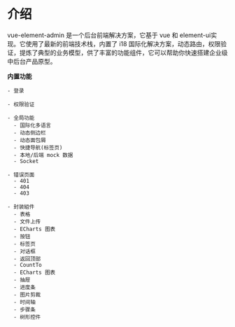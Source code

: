 

# 介绍

vue-element-admin 是一个后台前端解决方案，它基于 vue 和 element-ui实现。它使用了最新的前端技术栈，内置了 i18 国际化解决方案，动态路由，权限验证，提炼了典型的业务模型，供了丰富的功能组件，它可以帮助你快速搭建企业级中后台产品原型。


**内置功能**

```
- 登录

- 权限验证

- 全局功能
  - 国际化多语言
  - 动态侧边栏
  - 动态面包屑
  - 快捷导航(标签页)
  - 本地/后端 mock 数据
  - Socket

- 错误页面
  - 401
  - 404
  - 403

- 封装組件
  - 表格
  - 文件上传
  - ECharts 图表
  - 按钮
  - 标签页
  - 对话框
  - 返回顶部
  - CountTo
  - ECharts 图表
  - 抽屉
  - 进度条
  - 图片剪裁
  - 时间轴
  - 步骤条
  - 树形控件

```